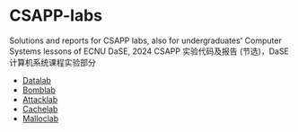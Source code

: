 # CSAPP-labs
Solutions and reports for CSAPP labs, also for undergraduates' Computer Systems lessons of ECNU DaSE, 2024
CSAPP 实验代码及报告 (节选)，DaSE&thinsp;计算机系统课程实验部分 
- [Datalab](https://github.com/ZyanNo1/CSAPP-labs/tree/main/lab1%20datalab)
- [Bomblab](https://github.com/ZyanNo1/CSAPP-labs/tree/main/lab2%20bomblab)
- [Attacklab](https://github.com/ZyanNo1/CSAPP-labs/tree/main/lab3%20attacklab)
- [Cachelab](https://github.com/ZyanNo1/CSAPP-labs/tree/main/lab4%20cachelab)
- [Malloclab](https://github.com/ZyanNo1/CSAPP-labs/tree/main/lab5%20malloclab)
